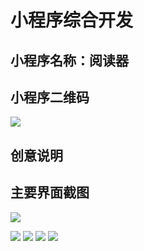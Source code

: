 # 小程序综合开发

## 小程序名称：阅读器

## 小程序二维码

![](https://raw.githubusercontent.com/Emiya-Kiritsugu/web-wechat-2017/master/1514080901202/123/oLxEI0aJ32X0xVR7Mdu1e1yMxdHg.jpg)

## 创意说明

## 主要界面截图
 
![](https://raw.githubusercontent.com/Emiya-Kiritsugu/web-wechat-2017/master/1514080901202/123/QQ%E5%9B%BE%E7%89%8720171229231532.png 
)

![](https://raw.githubusercontent.com/Emiya-Kiritsugu/web-wechat-2017/master/1514080901202/123/QQ%E5%9B%BE%E7%89%8720171229231614.png 
)
![](https://raw.githubusercontent.com/Emiya-Kiritsugu/web-wechat-2017/master/1514080901202/123/QQ%E5%9B%BE%E7%89%8720171229231637.png 
)
![](https://raw.githubusercontent.com/Emiya-Kiritsugu/web-wechat-2017/master/1514080901202/123/QQ%E5%9B%BE%E7%89%8720171229231653.png 
)
![](https://raw.githubusercontent.com/Emiya-Kiritsugu/web-wechat-2017/master/1514080901202/123/QQ%E5%9B%BE%E7%89%8720171229231706.png 
)
